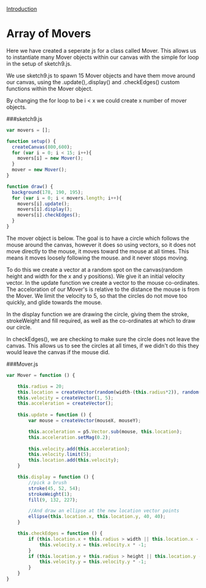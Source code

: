 [Introduction](../)

# Array of Movers

Here we have created a seperate js for a class called Mover. This allows us to instantiate many Mover objects within our canvas with the simple for loop in the setup of sketch9.js.

We use sketch9.js to spawn 15 Mover objects and have them move around our canvas, using the .update(),.display() and .checkEdges() custom functions within the Mover object.

By changing the for loop to be i < x we could create x number of mover objects.

###sketch9.js
```js
var movers = [];

function setup() {
  createCanvas(800,600);
  for (var i = 0; i < 15; i++){
    movers[i] = new Mover();
  }
  mover = new Mover();  
}

function draw() {
  background(178, 190, 195);
  for (var i = 0; i < movers.length; i++){
    movers[i].update();
    movers[i].display();
    movers[i].checkEdges();
  }
}
```

The mover object is below. The goal is to have a circle which follows the mouse around the canvas, however it does so using vectors, so it does not move directly to the mouse, it moves toward the mouse at all times. This means it moves loosely following the mouse. and it never stops moving.

To do this we create a vector at a random spot on the canvas(random height and width for the x and y positions). We give it an initial velocity vector. In the update function we create a vector to the mouse co-ordinates. The acceloration of our Mover's is relative to the distance the mouse is from the Mover. We limit the velocity to 5, so that the circles do not move too quickly, and glide towards the mouse.

In the display function we are drawing the circle, giving them the stroke, strokeWeight and fill required, as well as the co-ordinates at which to draw our circle.

In checkEdges(), we are checking to make sure the circle does not leave the canvas. This allows us to see the circles at all times, if we didn't do this they would leave the canvas if the mouse did.

###Mover.js
```js
var Mover = function () {

    this.radius = 20;
    this.location = createVector(random(width-(this.radius*2)), random(height-(this.radius*2)));
    this.velocity = createVector(1, 5);
    this.acceleration = createVector();
    
    this.update = function () {
        var mouse = createVector(mouseX, mouseY);

        this.acceleration = p5.Vector.sub(mouse, this.location);
        this.acceleration.setMag(0.2);
   
        this.velocity.add(this.acceleration);
        this.velocity.limit(5);
        this.location.add(this.velocity);
    }

    this.display = function () {
        //pick a brush
        stroke(45, 52, 54);
        strokeWeight(1);
        fill(9, 132, 227);

        //And draw an ellipse at the new location vector points
        ellipse(this.location.x, this.location.y, 40, 40);
    }

    this.checkEdges = function () {
        if (this.location.x + this.radius > width || this.location.x - this.radius < 0) {
            this.velocity.x = this.velocity.x * -1;
        }
        if (this.location.y + this.radius > height || this.location.y - this.radius < 0) {
            this.velocity.y = this.velocity.y * -1;
        }
    }
}
```
